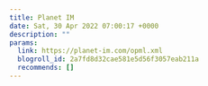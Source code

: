```yaml
---
title: Planet IM
date: Sat, 30 Apr 2022 07:00:17 +0000
description: ""
params:
  link: https://planet-im.com/opml.xml
  blogroll_id: 2a7fd8d32cae581e5d56f3057eab211a
  recommends: []
---
```

